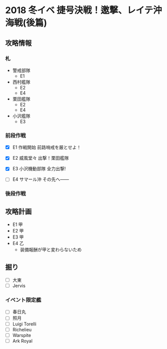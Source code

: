 # 2018 冬イベ 捷号決戦！邀撃、レイテ沖海戦(後篇)


## 攻略情報
### 札

- 警戒部隊
	- E1
- 西村艦隊
	- E2
	- E4
- 栗田艦隊
	- E2
	- E4
- 小沢艦隊
	- E3

### 前段作戦

- [x] E1 作戦開始 前路哨戒を厳とせよ！

- [x] E2 威風堂々 出撃！栗田艦隊

- [x] E3 小沢機動部隊 全力出撃!

- [ ] E4 サマール沖 その先へ――

### 後段作戦


## 攻略計画

- E1 甲
- E2 甲
- E3 甲
- E4 乙
	- 装備報酬が甲と変わらないため


## 掘り

- [ ] 大東
- [ ] Jervis

### イベント限定艦

- [ ] 春日丸
- [ ] 照月
- [ ] Luigi Torelli
- [ ] Richelieu
- [ ] Warspite
- [ ] Ark Royal
